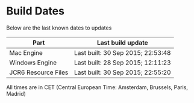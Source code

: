 # Build Dates

Below are the last known dates to updates

Part | Last build update
-----|-----
Mac Engine | Last built: 30 Sep 2015; 22:53:48
Windows Engine | Last built: 28 Sep 2015; 12:11:23
JCR6 Resource Files | Last built: 30 Sep 2015; 22:55:20
All times are in CET (Central European Time: Amsterdam, Brussels, Paris, Madrid)



